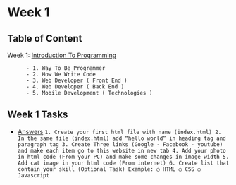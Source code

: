 # Week 1

## Table of Content

  Week 1: [Introduction To Programming](https://github.com/x39OME/Ustudy-Application-Development-Camp/tree/main/Week%201/Content)
  
      
          - 1. Way To Be Programmer
          - 2. How We Write Code
          - 3. Web Developer ( Front End )
          - 4. Web Developer ( Back End )
          - 5. Mobile Development ( Technologies )
      

## Week 1 Tasks
  - [Answers](https://github.com/x39OME/Ustudy-Application-Development-Camp/tree/main/Week%201/Task%201)
              ```
                  1. Create your first html file with name (index.html)
                  2. In the same file (index.html) add “hello world” in heading tag and paragraph tag
                  3. Create Three links (Google - Facebook - youtube) and make each item go to this website in new tab
                  4. Add your photo in html code (From your PC) and make some changes in image width
                  5. Add cat image in your html code (From internet)
                  6. Create list that contain your skill (Optional Task) Example:
                    ○ HTML
                    ○ CSS
                    ○ Javascript
              ```

